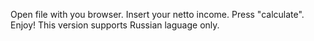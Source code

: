 Open file with you browser. Insert your netto income. Press "calculate". Enjoy!
This version supports Russian laguage only.
